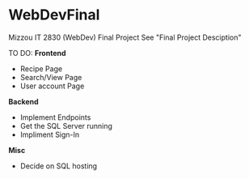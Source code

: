 # WebDevFinal
Mizzou IT 2830 (WebDev) Final Project
See "Final Project Desciption"

TO DO:
<b>Frontend</b>
- Recipe Page
- Search/View Page
- User account Page

<b>Backend</b>
- Implement Endpoints
- Get the SQL Server running
- Impliment Sign-In

<b>Misc</b>
- Decide on SQL hosting